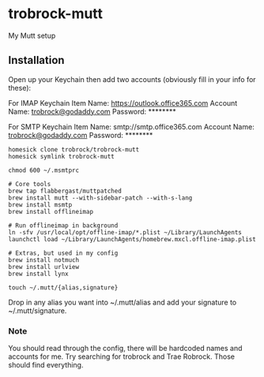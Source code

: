 # trobrock-mutt

My Mutt setup

## Installation

Open up your Keychain then add two accounts (obviously fill in your info for these):

For IMAP
Keychain Item Name: https://outlook.office365.com
Account Name: trobrock@godaddy.com
Password: ********

For SMTP
Keychain Item Name: smtp://smtp.office365.com
Account Name: trobrock@godaddy.com
Password: ********

```
homesick clone trobrock/trobrock-mutt
homesick symlink trobrock-mutt

chmod 600 ~/.msmtprc

# Core tools
brew tap flabbergast/muttpatched
brew install mutt --with-sidebar-patch --with-s-lang
brew install msmtp
brew install offlineimap

# Run offlineimap in background
ln -sfv /usr/local/opt/offline-imap/*.plist ~/Library/LaunchAgents
launchctl load ~/Library/LaunchAgents/homebrew.mxcl.offline-imap.plist

# Extras, but used in my config
brew install notmuch
brew install urlview
brew install lynx

touch ~/.mutt/{alias,signature}
```

Drop in any alias you want into ~/.mutt/alias and add your signature to ~/.mutt/signature.

### Note

You should read through the config, there will be hardcoded names and accounts for me. Try searching for trobrock and Trae Robrock. Those should find everything.
